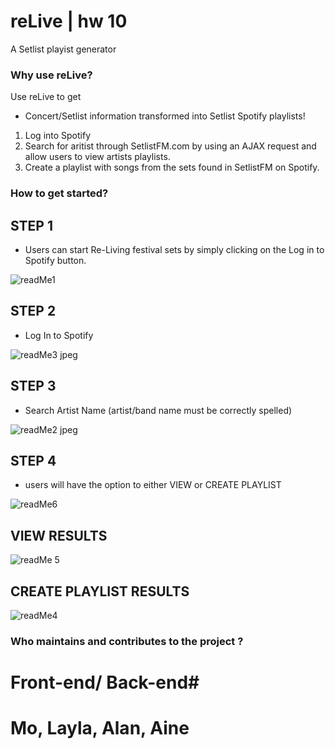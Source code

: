 # reLive |  hw 10
A Setlist playist generator

 ### Why use reLive? ###
 Use reLive to get 
 * Concert/Setlist information transformed into Setlist Spotify playlists! 
 
1. Log into Spotify
2. Search for aritist through SetlistFM.com by using an AJAX request and allow users to view artists playlists.
3. Create a playlist with songs from the sets found in SetlistFM on Spotify.

 ### How to get started? ###
 
 ## STEP 1 ##
 * Users can start Re-Living festival sets by simply clicking on the Log in to Spotify button.










![readMe1](https://user-images.githubusercontent.com/47580937/57794147-a0a32180-7708-11e9-871b-aa269922121b.jpeg)










 ## STEP 2 ##
 * Log In to Spotify
 
 
 
 
 
 
 
 
 
 
 ![readMe3 jpeg](https://user-images.githubusercontent.com/47580937/57794418-38a10b00-7709-11e9-89b0-408e1b3b183d.png)
 
 
 
 
 
 
 
 
 
 ## STEP 3 ##
 * Search Artist Name (artist/band name must be correctly spelled)
 
 
 
 
 
 
 
 
 
 
 ![readMe2 jpeg](https://user-images.githubusercontent.com/47580937/57794554-8453b480-7709-11e9-864d-808d4c36aa35.png)
 
 
 
 
 
 
 
 
 
 
 
  ## STEP 4 ##
 * users will have the option to either VIEW or CREATE PLAYLIST
 
 
 
 
 
 
 
 
 
 
 
 ![readMe6](https://user-images.githubusercontent.com/47580937/57794854-37241280-770a-11e9-9aae-5a54a52efe50.JPG)











 ## VIEW RESULTS ##
 
 
 
 
 
 
 
 
 
 
 
 ![readMe 5](https://user-images.githubusercontent.com/47580937/57794921-633f9380-770a-11e9-85e4-9b939354981d.png)
 
 
 
 
 
 
 
 
 
 
 
  ## CREATE PLAYLIST RESULTS ##
  
  
  
  
  
  
  
  
  
  
  
 
![readMe4](https://user-images.githubusercontent.com/47580937/57795002-8cf8ba80-770a-11e9-8c0d-7ff62755ae20.png)
 
 
 
### Who maintains and contributes to the project ? ###
# Front-end/ Back-end#
 # Mo, Layla, Alan, Aine #
